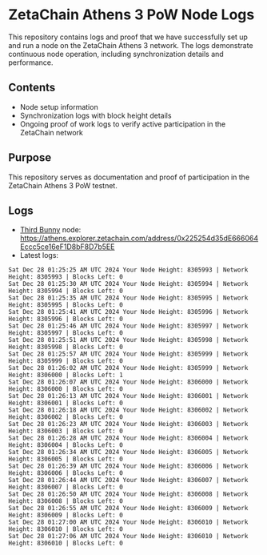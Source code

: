 # ZetaChain Athens 3 PoW Node Logs
This repository contains logs and proof that we have successfully set up and run a node on the ZetaChain Athens 3 network. The logs demonstrate continuous node operation, including synchronization details and performance.

## Contents
- Node setup information
- Synchronization logs with block height details
- Ongoing proof of work logs to verify active participation in the ZetaChain network

## Purpose
This repository serves as documentation and proof of participation in the ZetaChain Athens 3 PoW testnet.

## Logs

- [Third Bunny](https://thirdbunny.xyz/) node: https://athens.explorer.zetachain.com/address/0x225254d35dE666064Eccc5ce16eF1D8bF8D7b5EE
- Latest logs:
```
Sat Dec 28 01:25:25 AM UTC 2024 Your Node Height: 8305993 | Network Height: 8305993 | Blocks Left: 0
Sat Dec 28 01:25:30 AM UTC 2024 Your Node Height: 8305994 | Network Height: 8305994 | Blocks Left: 0
Sat Dec 28 01:25:35 AM UTC 2024 Your Node Height: 8305995 | Network Height: 8305995 | Blocks Left: 0
Sat Dec 28 01:25:41 AM UTC 2024 Your Node Height: 8305996 | Network Height: 8305996 | Blocks Left: 0
Sat Dec 28 01:25:46 AM UTC 2024 Your Node Height: 8305997 | Network Height: 8305997 | Blocks Left: 0
Sat Dec 28 01:25:51 AM UTC 2024 Your Node Height: 8305998 | Network Height: 8305998 | Blocks Left: 0
Sat Dec 28 01:25:57 AM UTC 2024 Your Node Height: 8305999 | Network Height: 8305999 | Blocks Left: 0
Sat Dec 28 01:26:02 AM UTC 2024 Your Node Height: 8305999 | Network Height: 8306000 | Blocks Left: 1
Sat Dec 28 01:26:07 AM UTC 2024 Your Node Height: 8306000 | Network Height: 8306000 | Blocks Left: 0
Sat Dec 28 01:26:13 AM UTC 2024 Your Node Height: 8306001 | Network Height: 8306001 | Blocks Left: 0
Sat Dec 28 01:26:18 AM UTC 2024 Your Node Height: 8306002 | Network Height: 8306002 | Blocks Left: 0
Sat Dec 28 01:26:23 AM UTC 2024 Your Node Height: 8306003 | Network Height: 8306003 | Blocks Left: 0
Sat Dec 28 01:26:28 AM UTC 2024 Your Node Height: 8306004 | Network Height: 8306004 | Blocks Left: 0
Sat Dec 28 01:26:34 AM UTC 2024 Your Node Height: 8306005 | Network Height: 8306005 | Blocks Left: 0
Sat Dec 28 01:26:39 AM UTC 2024 Your Node Height: 8306006 | Network Height: 8306006 | Blocks Left: 0
Sat Dec 28 01:26:44 AM UTC 2024 Your Node Height: 8306007 | Network Height: 8306007 | Blocks Left: 0
Sat Dec 28 01:26:50 AM UTC 2024 Your Node Height: 8306008 | Network Height: 8306008 | Blocks Left: 0
Sat Dec 28 01:26:55 AM UTC 2024 Your Node Height: 8306009 | Network Height: 8306009 | Blocks Left: 0
Sat Dec 28 01:27:00 AM UTC 2024 Your Node Height: 8306010 | Network Height: 8306010 | Blocks Left: 0
Sat Dec 28 01:27:06 AM UTC 2024 Your Node Height: 8306010 | Network Height: 8306010 | Blocks Left: 0
```
